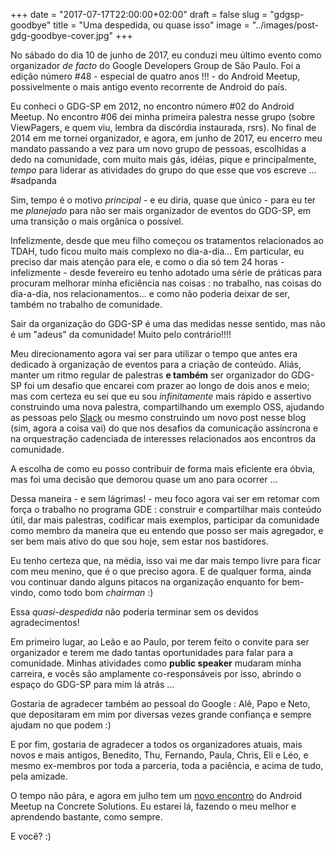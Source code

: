 +++
date = "2017-07-17T22:00:00+02:00"
draft = false
slug = "gdgsp-goodbye"
title = "Uma despedida, ou quase isso"
image = "../images/post-gdg-goodbye-cover.jpg"
+++


No sábado do dia 10 de junho de 2017, eu conduzi meu último evento como organizador *de facto* do Google Developers Group de São Paulo. Foi a edição número #48 - especial de quatro anos !!! - do Android Meetup, possivelmente o mais antigo evento recorrente de Android do país.

Eu conheci o GDG-SP em 2012, no encontro número #02 do Android Meetup. No encontro #06 dei minha primeira palestra nesse grupo (sobre ViewPagers, e quem viu, lembra da discórdia instaurada, rsrs). No final de 2014 em me tornei organizador, e agora, em junho de 2017, eu encerro meu mandato passando a vez para um novo grupo de pessoas, escolhidas a dedo na comunidade, com muito mais gás, idéias, pique e principalmente, *tempo* para liderar as atividades do grupo do que esse que vos escreve ... #sadpanda

Sim, tempo é o motivo *principal* - e eu diria, quase que único - para eu ter me _planejado_ para não ser mais organizador de eventos do GDG-SP, em uma transição o mais orgânica o possível.

Infelizmente, desde que meu filho começou os tratamentos relacionados ao TDAH, tudo ficou muito mais complexo no dia-a-dia... Em particular, eu preciso dar mais atenção para ele, e como o dia só tem 24 horas - infelizmente - desde fevereiro eu tenho adotado uma série de práticas para procuram melhorar minha eficiência nas coisas : no trabalho, nas coisas do dia-a-dia, nos relacionamentos... e como não poderia deixar de ser, também no trabalho de comunidade.

Sair da organização do GDG-SP é uma das medidas nesse sentido, mas não é um "adeus" da comunidade! Muito pelo contrário!!!!

Meu direcionamento agora vai ser para utilizar o tempo que antes era dedicado à organização de eventos para a criação de conteúdo. Aliás, manter um ritmo regular de palestras **e também** ser organizador do GDG-SP foi um desafio que encarei com prazer ao longo de dois anos e meio; mas com certeza eu sei que eu sou _infinitamente_ mais rápido e assertivo construindo uma nova palestra, compartilhando um exemplo OSS, ajudando as pessoas pelo [Slack](https://androiddevbr.slack.com/) ou mesmo construindo um novo post nesse blog (sim, agora a coisa vai) do que nos desafios da comunicação assíncrona e na orquestração cadenciada de interesses relacionados aos encontros da comunidade. 

A escolha de como eu posso contribuir de forma mais eficiente era óbvia, mas foi uma decisão que demorou quase um ano para ocorrer ...

Dessa maneira - e sem lágrimas! - meu foco agora vai ser em retomar com força o trabalho no programa GDE : construir e compartilhar mais conteúdo útil, dar mais palestras, codificar mais exemplos, participar da comunidade como membro da maneira que eu entendo que posso ser mais agregador, e ser bem mais ativo do que sou hoje, sem estar nos bastidores.

Eu tenho certeza que, na média, isso vai me dar mais tempo livre para ficar com meu menino, que é o que preciso agora. E de qualquer forma, ainda vou continuar dando alguns pitacos na organização enquanto for bem-vindo, como todo bom *chairman* :)

Essa *quasi-despedida* não poderia terminar sem os devidos agradecimentos!

Em primeiro lugar, ao Leão e ao Paulo, por terem feito o convite para ser organizador e terem me dado tantas oportunidades para falar para a comunidade. Minhas atividades como **public speaker** mudaram minha carreira, e vocês são amplamente co-responsáveis por isso, abrindo o espaço do GDG-SP para mim lá atrás ...

Gostaria de agradecer também ao pessoal do Google : Alê, Papo e Neto, que depositaram em mim por diversas vezes grande confiança e sempre ajudam no que podem :)

E por fim, gostaria de agradecer a todos os organizadores atuais, mais novos e mais antigos, Benedito, Thu, Fernando, Paula, Chris, Eli e Léo, e mesmo ex-membros por toda a parceria, toda a paciência, e acima de tudo, pela amizade.

O tempo não pára, e agora em julho tem um [novo encontro](https://www.meetup.com/GDG-SP/events/240951370/) do Android Meetup na Concrete Solutions. Eu estarei lá, fazendo o meu melhor e aprendendo bastante, como sempre. 

E você? :)